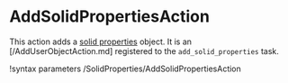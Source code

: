 # AddSolidPropertiesAction

This action adds a [solid properties](modules/solid_properties/index.md) object.
It is an [/AddUserObjectAction.md] registered to the `add_solid_properties` task.

!syntax parameters /SolidProperties/AddSolidPropertiesAction
